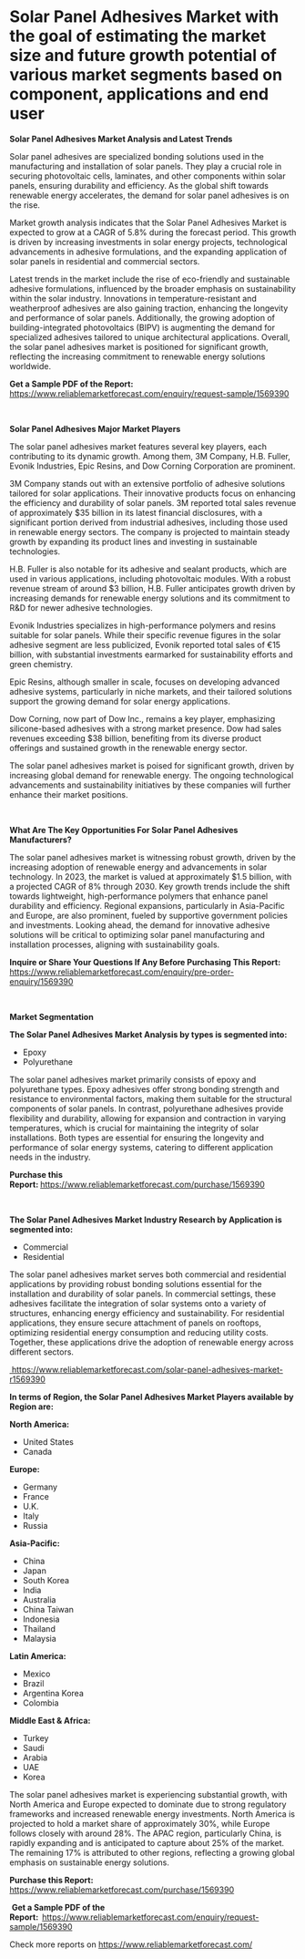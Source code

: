 <p><h1>Solar Panel Adhesives Market with the goal of estimating the market size and future growth potential of various market segments based on component, applications and end user</h1></p><p><strong>Solar Panel Adhesives Market Analysis and Latest Trends</strong></p>
<p><p>Solar panel adhesives are specialized bonding solutions used in the manufacturing and installation of solar panels. They play a crucial role in securing photovoltaic cells, laminates, and other components within solar panels, ensuring durability and efficiency. As the global shift towards renewable energy accelerates, the demand for solar panel adhesives is on the rise.</p><p>Market growth analysis indicates that the Solar Panel Adhesives Market is expected to grow at a CAGR of 5.8% during the forecast period. This growth is driven by increasing investments in solar energy projects, technological advancements in adhesive formulations, and the expanding application of solar panels in residential and commercial sectors. </p><p>Latest trends in the market include the rise of eco-friendly and sustainable adhesive formulations, influenced by the broader emphasis on sustainability within the solar industry. Innovations in temperature-resistant and weatherproof adhesives are also gaining traction, enhancing the longevity and performance of solar panels. Additionally, the growing adoption of building-integrated photovoltaics (BIPV) is augmenting the demand for specialized adhesives tailored to unique architectural applications. Overall, the solar panel adhesives market is positioned for significant growth, reflecting the increasing commitment to renewable energy solutions worldwide.</p></p>
<p><strong>Get a Sample PDF of the Report:&nbsp;</strong> <a href="https://www.reliablemarketforecast.com/enquiry/request-sample/1569390?utm_campaign=3103&utm_medium=2&utm_source=Github&utm_content=ia&utm_term=25032025&utm_id=solar-panel-adhesives">https://www.reliablemarketforecast.com/enquiry/request-sample/1569390</a></p>
<p>&nbsp;</p>
<p><strong>Solar Panel Adhesives Major Market Players</strong></p>
<p><p>The solar panel adhesives market features several key players, each contributing to its dynamic growth. Among them, 3M Company, H.B. Fuller, Evonik Industries, Epic Resins, and Dow Corning Corporation are prominent.</p><p>3M Company stands out with an extensive portfolio of adhesive solutions tailored for solar applications. Their innovative products focus on enhancing the efficiency and durability of solar panels. 3M reported total sales revenue of approximately $35 billion in its latest financial disclosures, with a significant portion derived from industrial adhesives, including those used in renewable energy sectors. The company is projected to maintain steady growth by expanding its product lines and investing in sustainable technologies.</p><p>H.B. Fuller is also notable for its adhesive and sealant products, which are used in various applications, including photovoltaic modules. With a robust revenue stream of around $3 billion, H.B. Fuller anticipates growth driven by increasing demands for renewable energy solutions and its commitment to R&D for newer adhesive technologies.</p><p>Evonik Industries specializes in high-performance polymers and resins suitable for solar panels. While their specific revenue figures in the solar adhesive segment are less publicized, Evonik reported total sales of €15 billion, with substantial investments earmarked for sustainability efforts and green chemistry.</p><p>Epic Resins, although smaller in scale, focuses on developing advanced adhesive systems, particularly in niche markets, and their tailored solutions support the growing demand for solar energy applications.</p><p>Dow Corning, now part of Dow Inc., remains a key player, emphasizing silicone-based adhesives with a strong market presence. Dow had sales revenues exceeding $38 billion, benefiting from its diverse product offerings and sustained growth in the renewable energy sector.</p><p>The solar panel adhesives market is poised for significant growth, driven by increasing global demand for renewable energy. The ongoing technological advancements and sustainability initiatives by these companies will further enhance their market positions.</p></p>
<p>&nbsp;</p>
<p><strong>What Are The Key Opportunities For Solar Panel Adhesives Manufacturers?</strong></p>
<p><p>The solar panel adhesives market is witnessing robust growth, driven by the increasing adoption of renewable energy and advancements in solar technology. In 2023, the market is valued at approximately $1.5 billion, with a projected CAGR of 8% through 2030. Key growth trends include the shift towards lightweight, high-performance polymers that enhance panel durability and efficiency. Regional expansions, particularly in Asia-Pacific and Europe, are also prominent, fueled by supportive government policies and investments. Looking ahead, the demand for innovative adhesive solutions will be critical to optimizing solar panel manufacturing and installation processes, aligning with sustainability goals.</p></p>
<p><strong>Inquire or Share Your Questions If Any Before Purchasing This Report:</strong> <a href="https://www.reliablemarketforecast.com/enquiry/pre-order-enquiry/1569390?utm_campaign=3103&utm_medium=2&utm_source=Github&utm_content=ia&utm_term=25032025&utm_id=solar-panel-adhesives">https://www.reliablemarketforecast.com/enquiry/pre-order-enquiry/1569390</a></p>
<p>&nbsp;</p>
<p><strong>Market Segmentation</strong></p>
<p><strong>The Solar Panel Adhesives Market Analysis by types is segmented into:</strong></p>
<p><ul><li>Epoxy</li><li>Polyurethane</li></ul></p>
<p><p>The solar panel adhesives market primarily consists of epoxy and polyurethane types. Epoxy adhesives offer strong bonding strength and resistance to environmental factors, making them suitable for the structural components of solar panels. In contrast, polyurethane adhesives provide flexibility and durability, allowing for expansion and contraction in varying temperatures, which is crucial for maintaining the integrity of solar installations. Both types are essential for ensuring the longevity and performance of solar energy systems, catering to different application needs in the industry.</p></p>
<p><strong>Purchase this Report:&nbsp;</strong><a href="https://www.reliablemarketforecast.com/purchase/1569390?utm_campaign=3103&utm_medium=2&utm_source=Github&utm_content=ia&utm_term=25032025&utm_id=solar-panel-adhesives">https://www.reliablemarketforecast.com/purchase/1569390</a></p>
<p>&nbsp;</p>
<p><strong>The Solar Panel Adhesives Market Industry Research by Application is segmented into:</strong></p>
<p><ul><li>Commercial</li><li>Residential</li></ul></p>
<p><p>The solar panel adhesives market serves both commercial and residential applications by providing robust bonding solutions essential for the installation and durability of solar panels. In commercial settings, these adhesives facilitate the integration of solar systems onto a variety of structures, enhancing energy efficiency and sustainability. For residential applications, they ensure secure attachment of panels on rooftops, optimizing residential energy consumption and reducing utility costs. Together, these applications drive the adoption of renewable energy across different sectors.</p></p>
<p><a href="https://www.reliablemarketforecast.com/solar-panel-adhesives-market-r1569390?utm_campaign=3103&utm_medium=2&utm_source=Github&utm_content=ia&utm_term=25032025&utm_id=solar-panel-adhesives">&nbsp;https://www.reliablemarketforecast.com/solar-panel-adhesives-market-r1569390</a></p>
<p><strong>In terms of Region, the Solar Panel Adhesives Market Players available by Region are:</strong></p>
<p>
    <p> <strong> North America: </strong>
        <ul>
            <li>United States</li>
            <li>Canada</li>
        </ul>
        </p> 
    <p> <strong> Europe: </strong>
        <ul>
            <li>Germany</li>
            <li>France</li>
            <li>U.K.</li>
            <li>Italy</li>
            <li>Russia</li>
        </ul>
        </p> 
    <p> <strong> Asia-Pacific: </strong>
        <ul>
            <li>China</li>
            <li>Japan</li>
            <li>South Korea</li>
            <li>India</li>
            <li>Australia</li>
            <li>China Taiwan</li>
            <li>Indonesia</li>
            <li>Thailand</li>
            <li>Malaysia</li>
        </ul>
        </p> 
    <p> <strong> Latin America: </strong>
        <ul>
            <li>Mexico</li>
            <li>Brazil</li>
            <li>Argentina Korea</li>
            <li>Colombia</li>
        </ul>
        </p> 
    <p> <strong> Middle East & Africa: </strong>
        <ul>
            <li>Turkey</li>
            <li>Saudi</li>
            <li>Arabia</li>
            <li>UAE</li>
            <li>Korea</li>
        </ul>
    </p>
    </p>
<p><p>The solar panel adhesives market is experiencing substantial growth, with North America and Europe expected to dominate due to strong regulatory frameworks and increased renewable energy investments. North America is projected to hold a market share of approximately 30%, while Europe follows closely with around 28%. The APAC region, particularly China, is rapidly expanding and is anticipated to capture about 25% of the market. The remaining 17% is attributed to other regions, reflecting a growing global emphasis on sustainable energy solutions.</p></p>
<p><strong>Purchase this Report: </strong><a href="https://www.reliablemarketforecast.com/purchase/1569390?utm_campaign=3103&utm_medium=2&utm_source=Github&utm_content=ia&utm_term=25032025&utm_id=solar-panel-adhesives">https://www.reliablemarketforecast.com/purchase/1569390</a></p>
<p>&nbsp;<strong>Get a Sample PDF of the Report:&nbsp;&nbsp;</strong><a href="https://www.reliablemarketforecast.com/enquiry/request-sample/1569390?utm_campaign=3103&utm_medium=2&utm_source=Github&utm_content=ia&utm_term=25032025&utm_id=solar-panel-adhesives">https://www.reliablemarketforecast.com/enquiry/request-sample/1569390</a></p>
<p><strong></strong></p>
<p>Check more reports on <a href="https://www.reliablemarketforecast.com/?utm_campaign=3103&utm_medium=2&utm_source=Github&utm_content=ia&utm_term=25032025&utm_id=solar-panel-adhesives">https://www.reliablemarketforecast.com/</a></p>